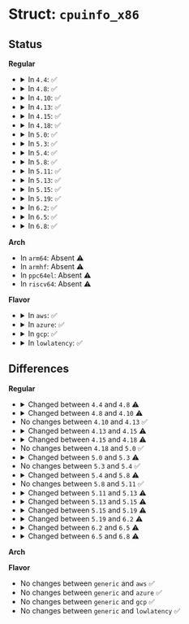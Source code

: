 # Struct: <code>cpuinfo_x86</code>

## Status
<b>Regular</b>
<ul>
<li>
<details>
<summary>In <code>4.4</code>: ✅</summary>

```c
struct cpuinfo_x86 {
    __u8 x86;
    __u8 x86_vendor;
    __u8 x86_model;
    __u8 x86_mask;
    int x86_tlbsize;
    __u8 x86_virt_bits;
    __u8 x86_phys_bits;
    __u8 x86_coreid_bits;
    __u32 extended_cpuid_level;
    int cpuid_level;
    __u32 x86_capability[17];
    char x86_vendor_id[16];
    char x86_model_id[64];
    int x86_cache_size;
    int x86_cache_alignment;
    int x86_cache_max_rmid;
    int x86_cache_occ_scale;
    int x86_power;
    long unsigned int loops_per_jiffy;
    u16 x86_max_cores;
    u16 apicid;
    u16 initial_apicid;
    u16 x86_clflush_size;
    u16 booted_cores;
    u16 phys_proc_id;
    u16 logical_proc_id;
    u16 cpu_core_id;
    u8 compute_unit_id;
    u16 cpu_index;
    u32 microcode;
};
```
</details>
</li>
<li>
<details>
<summary>In <code>4.8</code>: ✅</summary>

```c
struct cpuinfo_x86 {
    __u8 x86;
    __u8 x86_vendor;
    __u8 x86_model;
    __u8 x86_mask;
    int x86_tlbsize;
    __u8 x86_virt_bits;
    __u8 x86_phys_bits;
    __u8 x86_coreid_bits;
    __u32 extended_cpuid_level;
    int cpuid_level;
    __u32 x86_capability[19];
    char x86_vendor_id[16];
    char x86_model_id[64];
    int x86_cache_size;
    int x86_cache_alignment;
    int x86_cache_max_rmid;
    int x86_cache_occ_scale;
    int x86_power;
    long unsigned int loops_per_jiffy;
    u16 x86_max_cores;
    u16 apicid;
    u16 initial_apicid;
    u16 x86_clflush_size;
    u16 booted_cores;
    u16 phys_proc_id;
    u16 logical_proc_id;
    u16 cpu_core_id;
    u16 cpu_index;
    u32 microcode;
};
```
</details>
</li>
<li>
<details>
<summary>In <code>4.10</code>: ✅</summary>

```c
struct cpuinfo_x86 {
    __u8 x86;
    __u8 x86_vendor;
    __u8 x86_model;
    __u8 x86_mask;
    int x86_tlbsize;
    __u8 x86_virt_bits;
    __u8 x86_phys_bits;
    __u8 x86_coreid_bits;
    __u8 cu_id;
    __u32 extended_cpuid_level;
    int cpuid_level;
    __u32 x86_capability[19];
    char x86_vendor_id[16];
    char x86_model_id[64];
    int x86_cache_size;
    int x86_cache_alignment;
    int x86_cache_max_rmid;
    int x86_cache_occ_scale;
    int x86_power;
    long unsigned int loops_per_jiffy;
    u16 x86_max_cores;
    u16 apicid;
    u16 initial_apicid;
    u16 x86_clflush_size;
    u16 booted_cores;
    u16 phys_proc_id;
    u16 logical_proc_id;
    u16 cpu_core_id;
    u16 cpu_index;
    u32 microcode;
};
```
</details>
</li>
<li>
<details>
<summary>In <code>4.13</code>: ✅</summary>

```c
struct cpuinfo_x86 {
    __u8 x86;
    __u8 x86_vendor;
    __u8 x86_model;
    __u8 x86_mask;
    int x86_tlbsize;
    __u8 x86_virt_bits;
    __u8 x86_phys_bits;
    __u8 x86_coreid_bits;
    __u8 cu_id;
    __u32 extended_cpuid_level;
    int cpuid_level;
    __u32 x86_capability[19];
    char x86_vendor_id[16];
    char x86_model_id[64];
    int x86_cache_size;
    int x86_cache_alignment;
    int x86_cache_max_rmid;
    int x86_cache_occ_scale;
    int x86_power;
    long unsigned int loops_per_jiffy;
    u16 x86_max_cores;
    u16 apicid;
    u16 initial_apicid;
    u16 x86_clflush_size;
    u16 booted_cores;
    u16 phys_proc_id;
    u16 logical_proc_id;
    u16 cpu_core_id;
    u16 cpu_index;
    u32 microcode;
};
```
</details>
</li>
<li>
<details>
<summary>In <code>4.15</code>: ✅</summary>

```c
struct cpuinfo_x86 {
    __u8 x86;
    __u8 x86_vendor;
    __u8 x86_model;
    __u8 x86_stepping;
    int x86_tlbsize;
    __u8 x86_virt_bits;
    __u8 x86_phys_bits;
    __u8 x86_coreid_bits;
    __u8 cu_id;
    __u32 extended_cpuid_level;
    int cpuid_level;
    __u32 x86_capability[20];
    char x86_vendor_id[16];
    char x86_model_id[64];
    unsigned int x86_cache_size;
    int x86_cache_alignment;
    int x86_cache_max_rmid;
    int x86_cache_occ_scale;
    int x86_power;
    long unsigned int loops_per_jiffy;
    u16 x86_max_cores;
    u16 apicid;
    u16 initial_apicid;
    u16 x86_clflush_size;
    u16 booted_cores;
    u16 phys_proc_id;
    u16 logical_proc_id;
    u16 cpu_core_id;
    u16 cpu_index;
    u32 microcode;
    unsigned int initialized;
};
```
</details>
</li>
<li>
<details>
<summary>In <code>4.18</code>: ✅</summary>

```c
struct cpuinfo_x86 {
    __u8 x86;
    __u8 x86_vendor;
    __u8 x86_model;
    __u8 x86_stepping;
    int x86_tlbsize;
    __u8 x86_virt_bits;
    __u8 x86_phys_bits;
    __u8 x86_coreid_bits;
    __u8 cu_id;
    __u32 extended_cpuid_level;
    int cpuid_level;
    __u32 x86_capability[20];
    char x86_vendor_id[16];
    char x86_model_id[64];
    unsigned int x86_cache_size;
    int x86_cache_alignment;
    int x86_cache_max_rmid;
    int x86_cache_occ_scale;
    int x86_power;
    long unsigned int loops_per_jiffy;
    u16 x86_max_cores;
    u16 apicid;
    u16 initial_apicid;
    u16 x86_clflush_size;
    u16 booted_cores;
    u16 phys_proc_id;
    u16 logical_proc_id;
    u16 cpu_core_id;
    u16 cpu_index;
    u32 microcode;
    u8 x86_cache_bits;
    unsigned int initialized;
};
```
</details>
</li>
<li>
<details>
<summary>In <code>5.0</code>: ✅</summary>

```c
struct cpuinfo_x86 {
    __u8 x86;
    __u8 x86_vendor;
    __u8 x86_model;
    __u8 x86_stepping;
    int x86_tlbsize;
    __u8 x86_virt_bits;
    __u8 x86_phys_bits;
    __u8 x86_coreid_bits;
    __u8 cu_id;
    __u32 extended_cpuid_level;
    int cpuid_level;
    __u32 x86_capability[20];
    char x86_vendor_id[16];
    char x86_model_id[64];
    unsigned int x86_cache_size;
    int x86_cache_alignment;
    int x86_cache_max_rmid;
    int x86_cache_occ_scale;
    int x86_power;
    long unsigned int loops_per_jiffy;
    u16 x86_max_cores;
    u16 apicid;
    u16 initial_apicid;
    u16 x86_clflush_size;
    u16 booted_cores;
    u16 phys_proc_id;
    u16 logical_proc_id;
    u16 cpu_core_id;
    u16 cpu_index;
    u32 microcode;
    u8 x86_cache_bits;
    unsigned int initialized;
};
```
</details>
</li>
<li>
<details>
<summary>In <code>5.3</code>: ✅</summary>

```c
struct cpuinfo_x86 {
    __u8 x86;
    __u8 x86_vendor;
    __u8 x86_model;
    __u8 x86_stepping;
    int x86_tlbsize;
    __u8 x86_virt_bits;
    __u8 x86_phys_bits;
    __u8 x86_coreid_bits;
    __u8 cu_id;
    __u32 extended_cpuid_level;
    int cpuid_level;
    __u32 x86_capability[20];
    char x86_vendor_id[16];
    char x86_model_id[64];
    unsigned int x86_cache_size;
    int x86_cache_alignment;
    int x86_cache_max_rmid;
    int x86_cache_occ_scale;
    int x86_power;
    long unsigned int loops_per_jiffy;
    u16 x86_max_cores;
    u16 apicid;
    u16 initial_apicid;
    u16 x86_clflush_size;
    u16 booted_cores;
    u16 phys_proc_id;
    u16 logical_proc_id;
    u16 cpu_core_id;
    u16 cpu_die_id;
    u16 logical_die_id;
    u16 cpu_index;
    u32 microcode;
    u8 x86_cache_bits;
    unsigned int initialized;
};
```
</details>
</li>
<li>
<details>
<summary>In <code>5.4</code>: ✅</summary>

```c
struct cpuinfo_x86 {
    __u8 x86;
    __u8 x86_vendor;
    __u8 x86_model;
    __u8 x86_stepping;
    int x86_tlbsize;
    __u8 x86_virt_bits;
    __u8 x86_phys_bits;
    __u8 x86_coreid_bits;
    __u8 cu_id;
    __u32 extended_cpuid_level;
    int cpuid_level;
    __u32 x86_capability[20];
    char x86_vendor_id[16];
    char x86_model_id[64];
    unsigned int x86_cache_size;
    int x86_cache_alignment;
    int x86_cache_max_rmid;
    int x86_cache_occ_scale;
    int x86_power;
    long unsigned int loops_per_jiffy;
    u16 x86_max_cores;
    u16 apicid;
    u16 initial_apicid;
    u16 x86_clflush_size;
    u16 booted_cores;
    u16 phys_proc_id;
    u16 logical_proc_id;
    u16 cpu_core_id;
    u16 cpu_die_id;
    u16 logical_die_id;
    u16 cpu_index;
    u32 microcode;
    u8 x86_cache_bits;
    unsigned int initialized;
};
```
</details>
</li>
<li>
<details>
<summary>In <code>5.8</code>: ✅</summary>

```c
struct cpuinfo_x86 {
    __u8 x86;
    __u8 x86_vendor;
    __u8 x86_model;
    __u8 x86_stepping;
    int x86_tlbsize;
    __u32 vmx_capability[3];
    __u8 x86_virt_bits;
    __u8 x86_phys_bits;
    __u8 x86_coreid_bits;
    __u8 cu_id;
    __u32 extended_cpuid_level;
    int cpuid_level;
    __u32 x86_capability[20];
    long unsigned int x86_capability_alignment;
    char x86_vendor_id[16];
    char x86_model_id[64];
    unsigned int x86_cache_size;
    int x86_cache_alignment;
    int x86_cache_max_rmid;
    int x86_cache_occ_scale;
    int x86_cache_mbm_width_offset;
    int x86_power;
    long unsigned int loops_per_jiffy;
    u16 x86_max_cores;
    u16 apicid;
    u16 initial_apicid;
    u16 x86_clflush_size;
    u16 booted_cores;
    u16 phys_proc_id;
    u16 logical_proc_id;
    u16 cpu_core_id;
    u16 cpu_die_id;
    u16 logical_die_id;
    u16 cpu_index;
    u32 microcode;
    u8 x86_cache_bits;
    unsigned int initialized;
};
```
</details>
</li>
<li>
<details>
<summary>In <code>5.11</code>: ✅</summary>

```c
struct cpuinfo_x86 {
    __u8 x86;
    __u8 x86_vendor;
    __u8 x86_model;
    __u8 x86_stepping;
    int x86_tlbsize;
    __u32 vmx_capability[3];
    __u8 x86_virt_bits;
    __u8 x86_phys_bits;
    __u8 x86_coreid_bits;
    __u8 cu_id;
    __u32 extended_cpuid_level;
    int cpuid_level;
    __u32 x86_capability[20];
    long unsigned int x86_capability_alignment;
    char x86_vendor_id[16];
    char x86_model_id[64];
    unsigned int x86_cache_size;
    int x86_cache_alignment;
    int x86_cache_max_rmid;
    int x86_cache_occ_scale;
    int x86_cache_mbm_width_offset;
    int x86_power;
    long unsigned int loops_per_jiffy;
    u16 x86_max_cores;
    u16 apicid;
    u16 initial_apicid;
    u16 x86_clflush_size;
    u16 booted_cores;
    u16 phys_proc_id;
    u16 logical_proc_id;
    u16 cpu_core_id;
    u16 cpu_die_id;
    u16 logical_die_id;
    u16 cpu_index;
    u32 microcode;
    u8 x86_cache_bits;
    unsigned int initialized;
};
```
</details>
</li>
<li>
<details>
<summary>In <code>5.13</code>: ✅</summary>

```c
struct cpuinfo_x86 {
    __u8 x86;
    __u8 x86_vendor;
    __u8 x86_model;
    __u8 x86_stepping;
    int x86_tlbsize;
    __u32 vmx_capability[3];
    __u8 x86_virt_bits;
    __u8 x86_phys_bits;
    __u8 x86_coreid_bits;
    __u8 cu_id;
    __u32 extended_cpuid_level;
    int cpuid_level;
    __u32 x86_capability[21];
    long unsigned int x86_capability_alignment;
    char x86_vendor_id[16];
    char x86_model_id[64];
    unsigned int x86_cache_size;
    int x86_cache_alignment;
    int x86_cache_max_rmid;
    int x86_cache_occ_scale;
    int x86_cache_mbm_width_offset;
    int x86_power;
    long unsigned int loops_per_jiffy;
    u16 x86_max_cores;
    u16 apicid;
    u16 initial_apicid;
    u16 x86_clflush_size;
    u16 booted_cores;
    u16 phys_proc_id;
    u16 logical_proc_id;
    u16 cpu_core_id;
    u16 cpu_die_id;
    u16 logical_die_id;
    u16 cpu_index;
    u32 microcode;
    u8 x86_cache_bits;
    unsigned int initialized;
};
```
</details>
</li>
<li>
<details>
<summary>In <code>5.15</code>: ✅</summary>

```c
struct cpuinfo_x86 {
    __u8 x86;
    __u8 x86_vendor;
    __u8 x86_model;
    __u8 x86_stepping;
    int x86_tlbsize;
    __u32 vmx_capability[3];
    __u8 x86_virt_bits;
    __u8 x86_phys_bits;
    __u8 x86_coreid_bits;
    __u8 cu_id;
    __u32 extended_cpuid_level;
    int cpuid_level;
    __u32 x86_capability[21];
    long unsigned int x86_capability_alignment;
    char x86_vendor_id[16];
    char x86_model_id[64];
    unsigned int x86_cache_size;
    int x86_cache_alignment;
    int x86_cache_max_rmid;
    int x86_cache_occ_scale;
    int x86_cache_mbm_width_offset;
    int x86_power;
    long unsigned int loops_per_jiffy;
    u16 x86_max_cores;
    u16 apicid;
    u16 initial_apicid;
    u16 x86_clflush_size;
    u16 booted_cores;
    u16 phys_proc_id;
    u16 logical_proc_id;
    u16 cpu_core_id;
    u16 cpu_die_id;
    u16 logical_die_id;
    u16 cpu_index;
    bool smt_active;
    u32 microcode;
    u8 x86_cache_bits;
    unsigned int initialized;
};
```
</details>
</li>
<li>
<details>
<summary>In <code>5.19</code>: ✅</summary>

```c
struct cpuinfo_x86 {
    __u8 x86;
    __u8 x86_vendor;
    __u8 x86_model;
    __u8 x86_stepping;
    int x86_tlbsize;
    __u32 vmx_capability[3];
    __u8 x86_virt_bits;
    __u8 x86_phys_bits;
    __u8 x86_coreid_bits;
    __u8 cu_id;
    __u32 extended_cpuid_level;
    int cpuid_level;
    __u32 x86_capability[21];
    long unsigned int x86_capability_alignment;
    char x86_vendor_id[16];
    char x86_model_id[64];
    unsigned int x86_cache_size;
    int x86_cache_alignment;
    int x86_cache_max_rmid;
    int x86_cache_occ_scale;
    int x86_cache_mbm_width_offset;
    int x86_power;
    long unsigned int loops_per_jiffy;
    u64 ppin;
    u16 x86_max_cores;
    u16 apicid;
    u16 initial_apicid;
    u16 x86_clflush_size;
    u16 booted_cores;
    u16 phys_proc_id;
    u16 logical_proc_id;
    u16 cpu_core_id;
    u16 cpu_die_id;
    u16 logical_die_id;
    u16 cpu_index;
    bool smt_active;
    u32 microcode;
    u8 x86_cache_bits;
    unsigned int initialized;
};
```
</details>
</li>
<li>
<details>
<summary>In <code>6.2</code>: ✅</summary>

```c
struct cpuinfo_x86 {
    __u8 x86;
    __u8 x86_vendor;
    __u8 x86_model;
    __u8 x86_stepping;
    int x86_tlbsize;
    __u32 vmx_capability[5];
    __u8 x86_virt_bits;
    __u8 x86_phys_bits;
    __u8 x86_coreid_bits;
    __u8 cu_id;
    __u32 extended_cpuid_level;
    int cpuid_level;
    __u32 x86_capability[21];
    long unsigned int x86_capability_alignment;
    char x86_vendor_id[16];
    char x86_model_id[64];
    unsigned int x86_cache_size;
    int x86_cache_alignment;
    int x86_cache_max_rmid;
    int x86_cache_occ_scale;
    int x86_cache_mbm_width_offset;
    int x86_power;
    long unsigned int loops_per_jiffy;
    u64 ppin;
    u16 x86_max_cores;
    u16 apicid;
    u16 initial_apicid;
    u16 x86_clflush_size;
    u16 booted_cores;
    u16 phys_proc_id;
    u16 logical_proc_id;
    u16 cpu_core_id;
    u16 cpu_die_id;
    u16 logical_die_id;
    u16 cpu_index;
    bool smt_active;
    u32 microcode;
    u8 x86_cache_bits;
    unsigned int initialized;
};
```
</details>
</li>
<li>
<details>
<summary>In <code>6.5</code>: ✅</summary>

```c
struct cpuinfo_x86 {
    __u8 x86;
    __u8 x86_vendor;
    __u8 x86_model;
    __u8 x86_stepping;
    int x86_tlbsize;
    __u32 vmx_capability[5];
    __u8 x86_virt_bits;
    __u8 x86_phys_bits;
    __u8 x86_coreid_bits;
    __u8 cu_id;
    __u32 extended_cpuid_level;
    int cpuid_level;
    __u32 x86_capability[23];
    long unsigned int x86_capability_alignment;
    char x86_vendor_id[16];
    char x86_model_id[64];
    unsigned int x86_cache_size;
    int x86_cache_alignment;
    int x86_cache_max_rmid;
    int x86_cache_occ_scale;
    int x86_cache_mbm_width_offset;
    int x86_power;
    long unsigned int loops_per_jiffy;
    u64 ppin;
    u16 x86_max_cores;
    u16 apicid;
    u16 initial_apicid;
    u16 x86_clflush_size;
    u16 booted_cores;
    u16 phys_proc_id;
    u16 logical_proc_id;
    u16 cpu_core_id;
    u16 cpu_die_id;
    u16 logical_die_id;
    u16 cpu_index;
    bool smt_active;
    u32 microcode;
    u8 x86_cache_bits;
    unsigned int initialized;
};
```
</details>
</li>
<li>
<details>
<summary>In <code>6.8</code>: ✅</summary>

```c
struct cpuinfo_x86 {
    __u8 x86;
    __u8 x86_vendor;
    __u8 x86_model;
    __u8 x86_stepping;
    int x86_tlbsize;
    __u32 vmx_capability[5];
    __u8 x86_virt_bits;
    __u8 x86_phys_bits;
    __u8 x86_coreid_bits;
    __u32 extended_cpuid_level;
    int cpuid_level;
    __u32 x86_capability[24];
    long unsigned int x86_capability_alignment;
    char x86_vendor_id[16];
    char x86_model_id[64];
    struct cpuinfo_topology topo;
    unsigned int x86_cache_size;
    int x86_cache_alignment;
    int x86_cache_max_rmid;
    int x86_cache_occ_scale;
    int x86_cache_mbm_width_offset;
    int x86_power;
    long unsigned int loops_per_jiffy;
    u64 ppin;
    u16 x86_max_cores;
    u16 x86_clflush_size;
    u16 booted_cores;
    u16 cpu_index;
    bool smt_active;
    u32 microcode;
    u8 x86_cache_bits;
    unsigned int initialized;
};
```
</details>
</li>
</ul>
<b>Arch</b>
<ul>
<li>
In <code>arm64</code>: Absent ⚠️
</li>
<li>
In <code>armhf</code>: Absent ⚠️
</li>
<li>
In <code>ppc64el</code>: Absent ⚠️
</li>
<li>
In <code>riscv64</code>: Absent ⚠️
</li>
</ul>
<b>Flavor</b>
<ul>
<li>
<details>
<summary>In <code>aws</code>: ✅</summary>

```c
struct cpuinfo_x86 {
    __u8 x86;
    __u8 x86_vendor;
    __u8 x86_model;
    __u8 x86_stepping;
    int x86_tlbsize;
    __u8 x86_virt_bits;
    __u8 x86_phys_bits;
    __u8 x86_coreid_bits;
    __u8 cu_id;
    __u32 extended_cpuid_level;
    int cpuid_level;
    __u32 x86_capability[20];
    char x86_vendor_id[16];
    char x86_model_id[64];
    unsigned int x86_cache_size;
    int x86_cache_alignment;
    int x86_cache_max_rmid;
    int x86_cache_occ_scale;
    int x86_power;
    long unsigned int loops_per_jiffy;
    u16 x86_max_cores;
    u16 apicid;
    u16 initial_apicid;
    u16 x86_clflush_size;
    u16 booted_cores;
    u16 phys_proc_id;
    u16 logical_proc_id;
    u16 cpu_core_id;
    u16 cpu_die_id;
    u16 logical_die_id;
    u16 cpu_index;
    u32 microcode;
    u8 x86_cache_bits;
    unsigned int initialized;
};
```
</details>
</li>
<li>
<details>
<summary>In <code>azure</code>: ✅</summary>

```c
struct cpuinfo_x86 {
    __u8 x86;
    __u8 x86_vendor;
    __u8 x86_model;
    __u8 x86_stepping;
    int x86_tlbsize;
    __u8 x86_virt_bits;
    __u8 x86_phys_bits;
    __u8 x86_coreid_bits;
    __u8 cu_id;
    __u32 extended_cpuid_level;
    int cpuid_level;
    __u32 x86_capability[20];
    char x86_vendor_id[16];
    char x86_model_id[64];
    unsigned int x86_cache_size;
    int x86_cache_alignment;
    int x86_cache_max_rmid;
    int x86_cache_occ_scale;
    int x86_power;
    long unsigned int loops_per_jiffy;
    u16 x86_max_cores;
    u16 apicid;
    u16 initial_apicid;
    u16 x86_clflush_size;
    u16 booted_cores;
    u16 phys_proc_id;
    u16 logical_proc_id;
    u16 cpu_core_id;
    u16 cpu_die_id;
    u16 logical_die_id;
    u16 cpu_index;
    u32 microcode;
    u8 x86_cache_bits;
    unsigned int initialized;
};
```
</details>
</li>
<li>
<details>
<summary>In <code>gcp</code>: ✅</summary>

```c
struct cpuinfo_x86 {
    __u8 x86;
    __u8 x86_vendor;
    __u8 x86_model;
    __u8 x86_stepping;
    int x86_tlbsize;
    __u8 x86_virt_bits;
    __u8 x86_phys_bits;
    __u8 x86_coreid_bits;
    __u8 cu_id;
    __u32 extended_cpuid_level;
    int cpuid_level;
    __u32 x86_capability[20];
    char x86_vendor_id[16];
    char x86_model_id[64];
    unsigned int x86_cache_size;
    int x86_cache_alignment;
    int x86_cache_max_rmid;
    int x86_cache_occ_scale;
    int x86_power;
    long unsigned int loops_per_jiffy;
    u16 x86_max_cores;
    u16 apicid;
    u16 initial_apicid;
    u16 x86_clflush_size;
    u16 booted_cores;
    u16 phys_proc_id;
    u16 logical_proc_id;
    u16 cpu_core_id;
    u16 cpu_die_id;
    u16 logical_die_id;
    u16 cpu_index;
    u32 microcode;
    u8 x86_cache_bits;
    unsigned int initialized;
};
```
</details>
</li>
<li>
<details>
<summary>In <code>lowlatency</code>: ✅</summary>

```c
struct cpuinfo_x86 {
    __u8 x86;
    __u8 x86_vendor;
    __u8 x86_model;
    __u8 x86_stepping;
    int x86_tlbsize;
    __u8 x86_virt_bits;
    __u8 x86_phys_bits;
    __u8 x86_coreid_bits;
    __u8 cu_id;
    __u32 extended_cpuid_level;
    int cpuid_level;
    __u32 x86_capability[20];
    char x86_vendor_id[16];
    char x86_model_id[64];
    unsigned int x86_cache_size;
    int x86_cache_alignment;
    int x86_cache_max_rmid;
    int x86_cache_occ_scale;
    int x86_power;
    long unsigned int loops_per_jiffy;
    u16 x86_max_cores;
    u16 apicid;
    u16 initial_apicid;
    u16 x86_clflush_size;
    u16 booted_cores;
    u16 phys_proc_id;
    u16 logical_proc_id;
    u16 cpu_core_id;
    u16 cpu_die_id;
    u16 logical_die_id;
    u16 cpu_index;
    u32 microcode;
    u8 x86_cache_bits;
    unsigned int initialized;
};
```
</details>
</li>
</ul>

## Differences
<b>Regular</b>
<ul>
<li>
<details>
<summary>Changed between <code>4.4</code> and <code>4.8</code> ⚠️</summary>
<ul>
<li>
<b>Field removed. </b>
<code>u8 compute_unit_id</code>
</li>
<li>
<b>Field type changed. </b>
<code>__u32 x86_capability[17]</code> ➡️ <code>__u32 x86_capability[19]</code>
</li>
</ul>
</details>
</li>
<li>
<details>
<summary>Changed between <code>4.8</code> and <code>4.10</code> ⚠️</summary>
<ul>
<li>
<b>Field added. </b>
<code>__u8 cu_id</code>
</li>
</ul>
</details>
</li>
<li>
No changes between <code>4.10</code> and <code>4.13</code> ✅
</li>
<li>
<details>
<summary>Changed between <code>4.13</code> and <code>4.15</code> ⚠️</summary>
<ul>
<li>
<b>Field added. </b>
<code>__u8 x86_stepping</code>
</li>
<li>
<b>Field added. </b>
<code>unsigned int initialized</code>
</li>
<li>
<b>Field removed. </b>
<code>__u8 x86_mask</code>
</li>
<li>
<b>Field type changed. </b>
<code>__u32 x86_capability[19]</code> ➡️ <code>__u32 x86_capability[20]</code>
</li>
<li>
<b>Field type changed. </b>
<code>int x86_cache_size</code> ➡️ <code>unsigned int x86_cache_size</code>
</li>
</ul>
</details>
</li>
<li>
<details>
<summary>Changed between <code>4.15</code> and <code>4.18</code> ⚠️</summary>
<ul>
<li>
<b>Field added. </b>
<code>u8 x86_cache_bits</code>
</li>
</ul>
</details>
</li>
<li>
No changes between <code>4.18</code> and <code>5.0</code> ✅
</li>
<li>
<details>
<summary>Changed between <code>5.0</code> and <code>5.3</code> ⚠️</summary>
<ul>
<li>
<b>Field added. </b>
<code>u16 cpu_die_id</code>
</li>
<li>
<b>Field added. </b>
<code>u16 logical_die_id</code>
</li>
</ul>
</details>
</li>
<li>
No changes between <code>5.3</code> and <code>5.4</code> ✅
</li>
<li>
<details>
<summary>Changed between <code>5.4</code> and <code>5.8</code> ⚠️</summary>
<ul>
<li>
<b>Field added. </b>
<code>__u32 vmx_capability[3]</code>
</li>
<li>
<b>Field added. </b>
<code>long unsigned int x86_capability_alignment</code>
</li>
<li>
<b>Field added. </b>
<code>int x86_cache_mbm_width_offset</code>
</li>
</ul>
</details>
</li>
<li>
No changes between <code>5.8</code> and <code>5.11</code> ✅
</li>
<li>
<details>
<summary>Changed between <code>5.11</code> and <code>5.13</code> ⚠️</summary>
<ul>
<li>
<b>Field type changed. </b>
<code>__u32 x86_capability[20]</code> ➡️ <code>__u32 x86_capability[21]</code>
</li>
</ul>
</details>
</li>
<li>
<details>
<summary>Changed between <code>5.13</code> and <code>5.15</code> ⚠️</summary>
<ul>
<li>
<b>Field added. </b>
<code>bool smt_active</code>
</li>
</ul>
</details>
</li>
<li>
<details>
<summary>Changed between <code>5.15</code> and <code>5.19</code> ⚠️</summary>
<ul>
<li>
<b>Field added. </b>
<code>u64 ppin</code>
</li>
</ul>
</details>
</li>
<li>
<details>
<summary>Changed between <code>5.19</code> and <code>6.2</code> ⚠️</summary>
<ul>
<li>
<b>Field type changed. </b>
<code>__u32 vmx_capability[3]</code> ➡️ <code>__u32 vmx_capability[5]</code>
</li>
</ul>
</details>
</li>
<li>
<details>
<summary>Changed between <code>6.2</code> and <code>6.5</code> ⚠️</summary>
<ul>
<li>
<b>Field type changed. </b>
<code>__u32 x86_capability[21]</code> ➡️ <code>__u32 x86_capability[23]</code>
</li>
</ul>
</details>
</li>
<li>
<details>
<summary>Changed between <code>6.5</code> and <code>6.8</code> ⚠️</summary>
<ul>
<li>
<b>Field added. </b>
<code>struct cpuinfo_topology topo</code>
</li>
<li>
<b>Field removed. </b>
<code>__u8 cu_id</code>
</li>
<li>
<b>Field removed. </b>
<code>u16 apicid</code>
</li>
<li>
<b>Field removed. </b>
<code>u16 initial_apicid</code>
</li>
<li>
<b>Field removed. </b>
<code>u16 phys_proc_id</code>
</li>
<li>
<b>Field removed. </b>
<code>u16 logical_proc_id</code>
</li>
<li>
<b>Field removed. </b>
<code>u16 cpu_core_id</code>
</li>
<li>
<b>Field removed. </b>
<code>u16 cpu_die_id</code>
</li>
<li>
<b>Field removed. </b>
<code>u16 logical_die_id</code>
</li>
<li>
<b>Field type changed. </b>
<code>__u32 x86_capability[23]</code> ➡️ <code>__u32 x86_capability[24]</code>
</li>
</ul>
</details>
</li>
</ul>
<b>Arch</b>
<ul>
</ul>
<b>Flavor</b>
<ul>
<li>
No changes between <code>generic</code> and <code>aws</code> ✅
</li>
<li>
No changes between <code>generic</code> and <code>azure</code> ✅
</li>
<li>
No changes between <code>generic</code> and <code>gcp</code> ✅
</li>
<li>
No changes between <code>generic</code> and <code>lowlatency</code> ✅
</li>
</ul>
